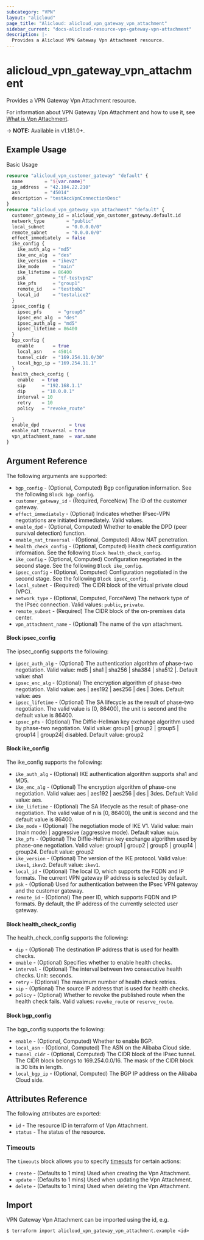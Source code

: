```yaml
---
subcategory: "VPN"
layout: "alicloud"
page_title: "Alicloud: alicloud_vpn_gateway_vpn_attachment"
sidebar_current: "docs-alicloud-resource-vpn-gateway-vpn-attachment"
description: |-
  Provides a Alicloud VPN Gateway Vpn Attachment resource.
---
```


# alicloud\_vpn\_gateway\_vpn\_attachment

Provides a VPN Gateway Vpn Attachment resource.

For information about VPN Gateway Vpn Attachment and how to use it, see [What is Vpn Attachment](https://www.alibabacloud.com/help/zh/virtual-private-cloud/latest/createvpnattachment).

-> **NOTE:** Available in v1.181.0+.

## Example Usage

Basic Usage

```terraform
resource "alicloud_vpn_customer_gateway" "default" {
  name        = "${var.name}"
  ip_address  = "42.104.22.210"
  asn         = "45014"
  description = "testAccVpnConnectionDesc"
}
resource "alicloud_vpn_gateway_vpn_attachment" "default" {
  customer_gateway_id = alicloud_vpn_customer_gateway.default.id
  network_type        = "public"
  local_subnet        = "0.0.0.0/0"
  remote_subnet       = "0.0.0.0/0"
  effect_immediately  = false
  ike_config {
    ike_auth_alg = "md5"
    ike_enc_alg  = "des"
    ike_version  = "ikev2"
    ike_mode     = "main"
    ike_lifetime = 86400
    psk          = "tf-testvpn2"
    ike_pfs      = "group1"
    remote_id    = "testbob2"
    local_id     = "testalice2"
  }
  ipsec_config {
    ipsec_pfs      = "group5"
    ipsec_enc_alg  = "des"
    ipsec_auth_alg = "md5"
    ipsec_lifetime = 86400
  }
  bgp_config {
    enable       = true
    local_asn    = 45014
    tunnel_cidr  = "169.254.11.0/30"
    local_bgp_ip = "169.254.11.1"
  }
  health_check_config {
    enable   = true
    sip      = "192.168.1.1"
    dip      = "10.0.0.1"
    interval = 10
    retry    = 10
    policy   = "revoke_route"

  }
  enable_dpd           = true
  enable_nat_traversal = true
  vpn_attachment_name  = var.name
}
```

## Argument Reference

The following arguments are supported:

* `bgp_config` - (Optional, Computed) Bgp configuration information. See the following `Block bgp_config`.
* `customer_gateway_id` - (Required, ForceNew) The ID of the customer gateway.
* `effect_immediately` - (Optional) Indicates whether IPsec-VPN negotiations are initiated immediately. Valid values.
* `enable_dpd` - (Optional, Computed) Whether to enable the DPD (peer survival detection) function.
* `enable_nat_traversal` - (Optional, Computed) Allow NAT penetration.
* `health_check_config` - (Optional, Computed) Health check configuration information. See the following `Block health_check_config`.
* `ike_config` - (Optional, Computed) Configuration negotiated in the second stage. See the following `Block ike_config`.
* `ipsec_config` - (Optional, Computed) Configuration negotiated in the second stage. See the following `Block ipsec_config`.
* `local_subnet` - (Required) The CIDR block of the virtual private cloud (VPC).
* `network_type` - (Optional, Computed, ForceNew) The network type of the IPsec connection. Valid values: `public`, `private`.
* `remote_subnet` - (Required) The CIDR block of the on-premises data center.
* `vpn_attachment_name` - (Optional) The name of the vpn attachment.

#### Block ipsec_config

The ipsec_config supports the following: 

* `ipsec_auth_alg` - (Optional) The authentication algorithm of phase-two negotiation. Valid value: md5 | sha1 | sha256 | sha384 | sha512 |. Default value: sha1
* `ipsec_enc_alg` - (Optional) The encryption algorithm of phase-two negotiation. Valid value: aes | aes192 | aes256 | des | 3des. Default value: aes
* `ipsec_lifetime` - (Optional) The SA lifecycle as the result of phase-two negotiation. The valid value is [0, 86400], the unit is second and the default value is 86400.
* `ipsec_pfs` - (Optional) The Diffie-Hellman key exchange algorithm used by phase-two negotiation. Valid value: group1 | group2 | group5 | group14 | group24| disabled. Default value: group2

#### Block ike_config

The ike_config supports the following: 

* `ike_auth_alg` - (Optional) IKE authentication algorithm supports sha1 and MD5.
* `ike_enc_alg` - (Optional) The encryption algorithm of phase-one negotiation. Valid value: aes | aes192 | aes256 | des | 3des. Default Valid value: aes.
* `ike_lifetime` - (Optional) The SA lifecycle as the result of phase-one negotiation. The valid value of n is [0, 86400], the unit is second and the default value is 86400.
* `ike_mode` - (Optional) The negotiation mode of IKE V1. Valid value: main (main mode) | aggressive (aggressive mode). Default value: `main`.
* `ike_pfs` - (Optional) The Diffie-Hellman key exchange algorithm used by phase-one negotiation. Valid value: group1 | group2 | group5 | group14 | group24. Default value: group2
* `ike_version` - (Optional) The version of the IKE protocol. Valid value: `ikev1`, `ikev2`. Default value: `ikev1`.
* `local_id` - (Optional) The local ID, which supports the FQDN and IP formats. The current VPN gateway IP address is selected by default.
* `psk` - (Optional) Used for authentication between the IPsec VPN gateway and the customer gateway.
* `remote_id` - (Optional) The peer ID, which supports FQDN and IP formats. By default, the IP address of the currently selected user gateway.

#### Block health_check_config

The health_check_config supports the following: 

* `dip` - (Optional) The destination IP address that is used for health checks.
* `enable` - (Optional) Specifies whether to enable health checks.
* `interval` - (Optional) The interval between two consecutive health checks. Unit: seconds.
* `retry` - (Optional) The maximum number of health check retries.
* `sip` - (Optional) The source IP address that is used for health checks.
* `policy` - (Optional) Whether to revoke the published route when the health check fails. Valid values: `revoke_route` or `reserve_route`.

#### Block bgp_config

The bgp_config supports the following: 

* `enable` - (Optional, Computed) Whether to enable BGP.
* `local_asn` - (Optional, Computed) The ASN on the Alibaba Cloud side.
* `tunnel_cidr` - (Optional, Computed) The CIDR block of the IPsec tunnel. The CIDR block belongs to 169.254.0.0/16. The mask of the CIDR block is 30 bits in length.
* `local_bgp_ip` - (Optional, Computed)  The BGP IP address on the Alibaba Cloud side.

## Attributes Reference

The following attributes are exported:

* `id` - The resource ID in terraform of Vpn Attachment.
* `status` - The status of the resource.

### Timeouts

The `timeouts` block allows you to specify [timeouts](https://www.terraform.io/docs/configuration-0-11/resources.html#timeouts) for certain actions:

* `create` - (Defaults to 1 mins) Used when creating the Vpn Attachment.
* `update` - (Defaults to 1 mins) Used when updating the Vpn Attachment.
* `delete` - (Defaults to 1 mins) Used when deleting the Vpn Attachment.


## Import

VPN Gateway Vpn Attachment can be imported using the id, e.g.

```
$ terraform import alicloud_vpn_gateway_vpn_attachment.example <id>
```